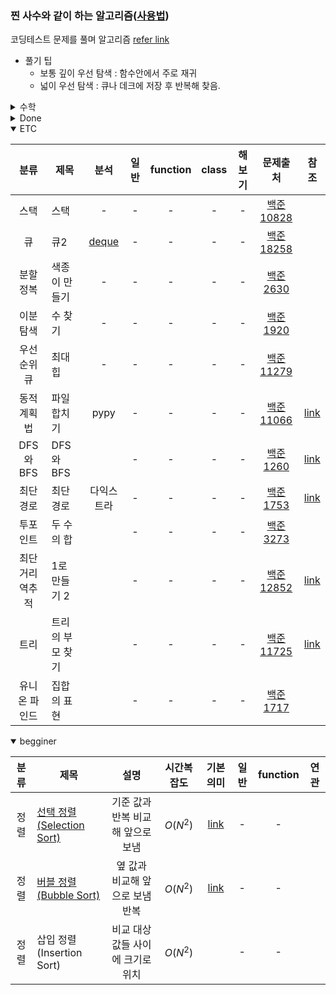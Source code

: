 ### 찐 사수와 같이 하는 알고리즘([사용법](./refer/README.md))
코딩테스트 문제를 풀며 알고리즘  [refer link](https://youtube.com/playlist?list=PLRx0vPvlEmdDHxCvAQS1_6XV4deOwfVrz)
+ 풀기 팁
    + 보통 깊이 우선 탐색 : 함수안에서 주로 재귀
    + 넓이 우선 탐색 : 큐나 데크에 저장 후 반복해 찾음.

<details>
<summary>수학</summary>

| 분류 | 제목 | 분석 | 일반 | function | class | 해보기| 문제출처 | 참조 |
| :---: | --- | :---: | :---: | :---: | :---: | :---: | :---: |:---: |
|수학|팩토리얼| :---: | :---: | :---: | :---: | :---: | :---: |[감마함수](https://youtu.be/v0wOBDOuQX8)|
|수학|최소 거리 횟수|[link](./analysis/baekjoon_2292_analysis.txt)|[py](./python/baekjoon_2292_flat.py)|-|-|-|[백준 2292](https://www.acmicpc.net/problem/2292)|-|
|수학|행렬 속 분수 찾기|[link](./analysis/baekjoon_1193_analysis.txt)|[py](./python/baekjoon_1193_flat.py)|-|-|-|[백준 1193](https://www.acmicpc.net/problem/1193)|[link](https://coder38611.tistory.com/61)|
|수학|최소 배달 봉지|[link](./analysis/baekjoon_2839_analysis.txt)|[py](./python/baekjoon_2839_flat.py)|-|-|-|[백준 2839](https://www.acmicpc.net/problem/2839)|-|
|수학|소수찾기||[py](https://www.acmicpc.net/source/39865962)|-|-|-|[백준 1978](https://www.acmicpc.net/problem/1978)||
|수학|구간 소수 찾기||[py](https://www.acmicpc.net/source/39910686)|-|-|-|[백준 2581](https://www.acmicpc.net/problem/2581)||
|수학|에라토스테네스의 체||[py](https://www.acmicpc.net/source/39961586)|-|-|-|[백준 11653](https://www.acmicpc.net/problem/11653)|[link](https://youtu.be/5ypkoEgFdH8)|
</details>

<details >
<summary>Done</summary>

| 분류 | 제목 | 분석 | 일반 | function | class | 해보기| 문제출처 | 참조 |
| :---: | --- | :---: | :---: | :---: | :---: | :---: | :---: |:---: |
|이진트리|6÷2(1+2)?중위표기법|||-|-|-||[link](https://youtu.be/3doWeqpD5gk)|
|완전탐색|변경 블랙잭|[link](./analysis/baekjoon_2798_analysis.txt)|[py](./python/baekjoon_2798_flat.py)|-|-|-|[백준 2798](https://www.acmicpc.net/problem/2798)|-|
|DFS|백트래킹|-|-|[py](./python/baekjoon_15649_function.py)|-|-|[백준 15649](https://www.acmicpc.net/problem/15649)|[link](https://velog.io/@yusuk6185/%EB%B0%B1%EC%A4%80-15649-N%EA%B3%BC-M-1-%ED%8C%8C%EC%9D%B4%EC%8D%AC-with-%EB%B0%B1%ED%8A%B8%EB%9E%98%ED%82%B9)| 
|선택정렬|수 정렬하기|[link](./analysis/baekjoon_2750_analysis.txt)|[py](./python/baekjoon_2750_flat.py)|-|-|-|[백준 2750](https://www.acmicpc.net/problem/2750)|-|
|병합정렬|수 정렬하기|||[py](./python/baekjoon_2751_function.py)|-|-|[백준 2751](https://www.acmicpc.net/problem/2751)|[link](https://eunhee-programming.tistory.com/105)|
|?|중복 수 정렬하기|-|[py](./python/baekjoon_10989_flat.py)|-|-|-|[백준 10989](https://www.acmicpc.net/problem/10989)|| 
|위상정렬|임계경로|||-|-|-|[백준 10989](https://www.acmicpc.net/problem/1948)|[youtube](https://youtu.be/WR5U_oWwf54)|
|위상정렬||||-|-|-||[youtube](https://youtu.be/qzfeVeajuyc)|
|타잔SCC정렬||||-|-|-||[youtube](https://youtu.be/H_Cg3-rv7RU)||
|통계|통계 수치 구하기|[link](./analysis/baekjoon_2108_analysis.txt)||-|-|-|[백준 2108](https://www.acmicpc.net/problem/2108)|[link](https://velog.io/@jaenny/%EB%B0%B1%EC%A4%80-2108-%ED%86%B5%EA%B3%84%ED%95%99-Python%ED%8C%8C%EC%9D%B4%EC%8D%AC)| 
|다이나믹 프로그래밍|피보나치 함수|[py](https://www.acmicpc.net/source/40047040)|-|-|-|-|[백준 1003](https://www.acmicpc.net/problem/1003)|[link](https://myjamong.tistory.com/303?category=898047)| 
|다이나믹 프로그래밍|2×n 타일링|-|-|-|-|-|[백준 11726](https://www.acmicpc.net/problem/11726)|[link](https://wook-2124.tistory.com/455)| 
|그리디|잔돈 주기|-|[py](./python/baekjoon_11047_flat.py)|-|-|-|[백준 11047](https://www.acmicpc.net/problem/11047)|[link](https://puleugo.tistory.com/20)| 
|정수론 및 조합론|배수와 약수|-|-|-|-|-|[백준 5086](https://www.acmicpc.net/problem/5086)|| 
</details>

<details open>
<summary>ETC</summary>

| 분류 | 제목 | 분석 | 일반 | function | class | 해보기| 문제출처 | 참조 |
| :---: | --- | :---: | :---: | :---: | :---: | :---: | :---: |:---: |
|스택|스택|-|-|-|-|-|[백준 10828](https://www.acmicpc.net/problem/10828)|| 
|큐|큐2|[deque](https://docs.python.org/3/library/collections.html#collections.deque)|-|-|-|-|[백준 18258](https://www.acmicpc.net/problem/18258)|| 
|분할 정복|색종이 만들기|-|-|-|-|-|[백준 2630](https://www.acmicpc.net/problem/2630)|| 
|이분 탐색|수 찾기|-|-|-|-|-|[백준 1920](https://www.acmicpc.net/problem/1920)|| 
|우선순위 큐|최대 힙|-|-|-|-|-|[백준 11279](https://www.acmicpc.net/problem/11279)||
|동적 계획법|파일 합치기|pypy|-|-|-|-|[백준 11066](https://www.acmicpc.net/problem/11066)|[link](https://suri78.tistory.com/15)|
|DFS와 BFS|DFS와 BFS||-|-|-|-|[백준 1260](https://www.acmicpc.net/problem/1260)|[link](https://velog.io/@hamfan524/%EB%B0%B1%EC%A4%80-1260%EB%B2%88-Python-%ED%8C%8C%EC%9D%B4%EC%8D%AC)|
|최단 경로|최단 경로|다익스트라|-|-|-|-|[백준 1753](https://www.acmicpc.net/problem/1753)|[link](https://my-coding-notes.tistory.com/200)|
|투포인트|두 수의 합||-|-|-|-|[백준 3273](https://www.acmicpc.net/problem/3273)||
|최단거리 역추적|1로 만들기 2||-|-|-|-|[백준 12852](https://www.acmicpc.net/problem/12852)|[link](https://claude-u.tistory.com/349)|
|트리|트리의 부모 찾기||-|-|-|-|[백준 11725](https://www.acmicpc.net/problem/11725)|[link](https://yanoo.tistory.com/52)|
|유니온 파인드|집합의 표현||-|-|-|-|[백준 1717](https://www.acmicpc.net/problem/1717)||
</details>
 
<details open>
<summary>begginer</summary>

| 분류 | 제목 | 설명 | 시간복잡도 | 기본의미 | 일반 | function | 연관 |
| :---: | --- | :---: | :---: | :---: | :---: | :---: | :---: |
|정렬|[선택 정렬(Selection Sort)](https://youtu.be/8ZiSzteFRYc)|기준 값과 반복 비교해 앞으로 보냄|$O(N^2)$|[link](https://docs.google.com/spreadsheets/d/18TZ_dfJ_MY6-XAnB3lV5-C2skDgVgrPZkPTDCbKVpF4/edit#gid=0)|-|-|| 
|정렬|[버블 정렬(Bubble Sort)](https://youtu.be/EZN0Irp2aPs)|옆 값과 비교해 앞으로 보냄 반복|$O(N^2)$|[link](https://docs.google.com/spreadsheets/d/18TZ_dfJ_MY6-XAnB3lV5-C2skDgVgrPZkPTDCbKVpF4/edit#gid=2018194806)|-|-|| 
|정렬|삽입 정렬(Insertion Sort)|비교 대상 값들 사이에 크기로 위치|$O(N^2)$||-|-|| 
</details>
